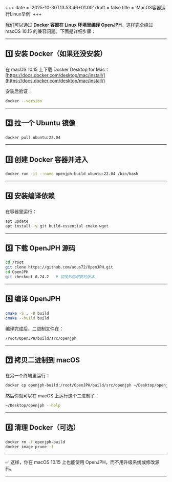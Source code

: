 +++
date = '2025-10-30T13:53:46+01:00'
draft = false
title = 'MacOS容器运行Linux举例'
+++

我们可以通过 **Docker 容器在 Linux 环境里编译 OpenJPH**，这样完全绕过 macOS 10.15 的兼容问题。下面是详细步骤：

---

## 1️⃣ 安装 Docker（如果还没安装）

在 macOS 10.15 上下载 Docker Desktop for Mac：[https://docs.docker.com/desktop/mac/install/](https://docs.docker.com/desktop/mac/install/)

安装后验证：

```bash
docker --version
```

---

## 2️⃣ 拉一个 Ubuntu 镜像

```bash
docker pull ubuntu:22.04
```

---

## 3️⃣ 创建 Docker 容器并进入

```bash
docker run -it --name openjph-build ubuntu:22.04 /bin/bash
```

---

## 4️⃣ 安装编译依赖

在容器里运行：

```bash
apt update
apt install -y git build-essential cmake wget
```

---

## 5️⃣ 下载 OpenJPH 源码

```bash
cd /root
git clone https://github.com/aous72/OpenJPH.git
cd OpenJPH
git checkout 0.24.2   # 切换到你想要的版本
```

---

## 6️⃣ 编译 OpenJPH

```bash
cmake -S . -B build
cmake --build build
```

编译完成后，二进制文件在：

```
/root/OpenJPH/build/src/openjph
```

---

## 7️⃣ 拷贝二进制到 macOS

在另一个终端里运行：

```bash
docker cp openjph-build:/root/OpenJPH/build/src/openjph ~/Desktop/openjph
```

然后你就可以在 macOS 上运行这个二进制了：

```bash
~/Desktop/openjph --help
```

---

## 8️⃣ 清理 Docker（可选）

```bash
docker rm -f openjph-build
docker image prune -f
```

---

✅ 这样，你在 macOS 10.15 上也能使用 OpenJPH，而不用升级系统或修改源码。

---
